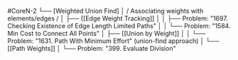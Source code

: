 #CoreN-2
└── [Weighted Union Find]
    │   / Associating weights with elements/edges /
    │
    ├── [[Edge Weight Tracking]]
    │   │   ├── Problem: "1697. Checking Existence of Edge Length Limited Paths"
    │   │   └── Problem: "1584. Min Cost to Connect All Points"
    │
    ├── [[Union by Weight]]
    │   │   └── Problem: "1631. Path With Minimum Effort" (union-find approach)
    │
    └── [[Path Weights]]
        │   └── Problem: "399. Evaluate Division"